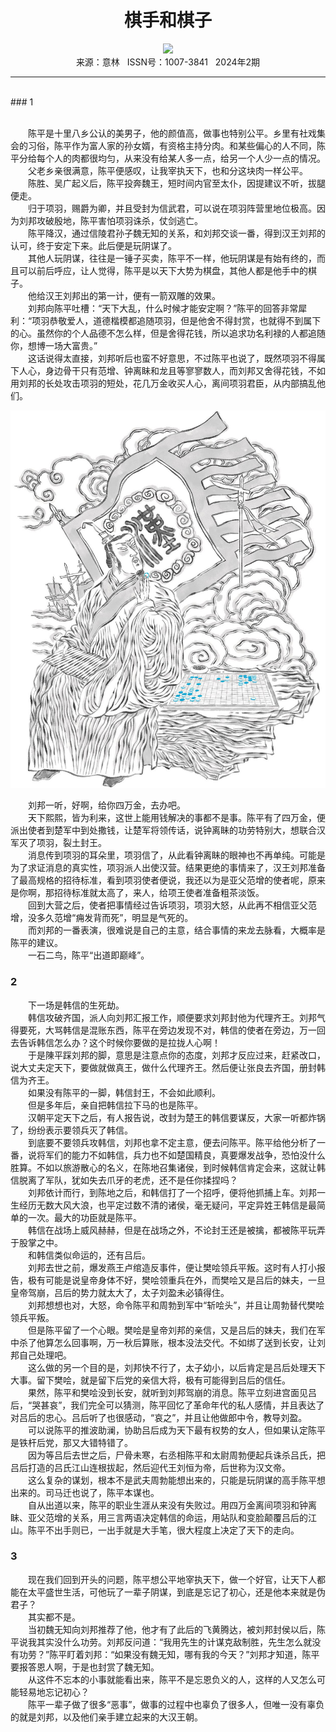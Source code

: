 # <center>棋手和棋子</center>

<div align=center><img src="https://raw.githubusercontent.com/leaguecn/magazines/main/img_authors/%d7%f7%d5%df%a3%ba%ce%c2%b2%ae%c1%ea.jpg"></div>

<center>来源：意林   ISSN号：1007-3841   2024年2期</center>

* * *

<br>### 1

  
<br>　　陈平是十里八乡公认的美男子，他的颜值高，做事也特别公平。乡里有社戏集会的习俗，陈平作为富人家的孙女婿，有资格主持分肉。和某些偏心的人不同，陈平分给每个人的肉都很均匀，从来没有给某人多一点，给另一个人少一点的情况。  
　　父老乡亲很满意，陈平便感叹，让我宰执天下，也和分这块肉一样公平。  
　　陈胜、吴广起义后，陈平投奔魏王，短时间内官至太仆，因提建议不听，拔腿便走。  
　　归于项羽，赐爵为卿，并且受封为信武君，可以说在项羽阵营里地位极高。因为刘邦攻破殷地，陈平害怕项羽诛杀，仗剑逃亡。  
　　陈平降汉，通过信陵君孙子魏无知的关系，和刘邦交谈一番，得到汉王刘邦的认可，终于安定下来。此后便是玩阴谋了。  
　　其他人玩阴谋，往往是一锤子买卖，陈平不一样，他玩阴谋是有始有终的，而且可以前后呼应，让人觉得，陈平是以天下大势为棋盘，其他人都是他手中的棋子。  
　　他给汉王刘邦出的第一计，便有一箭双雕的效果。  
　　刘邦向陈平吐槽：“天下大乱，什么时候才能安定啊？”陈平的回答非常犀利：“项羽恭敬爱人，道德楷模都追随项羽，但是他舍不得封赏，也就得不到属下的心。虽然你的个人品德不怎么样，但是舍得花钱，所以追求功名利禄的人都追随你，想博一场大富贵。”  
　　这话说得太直接，刘邦听后也蛮不好意思，不过陈平也说了，既然项羽不得属下人心，身边骨干只有范增、钟离眛和龙且等寥寥数人，而刘邦又舍得花钱，不如用刘邦的长处攻击项羽的短处，花几万金收买人心，离间项羽君臣，从内部搞乱他们。

![](https://raw.githubusercontent.com/leaguecn/magazines/main/img/yili20240237-1-l.jpg)

  
　　刘邦一听，好啊，给你四万金，去办吧。  
　　天下熙熙，皆为利来，这世上能用钱解决的事都不是事。陈平有了四万金，便派出使者到楚军中到处撒钱，让楚军将领传话，说钟离眛的功劳特别大，想联合汉军灭了项羽，裂土封王。  
　　消息传到项羽的耳朵里，项羽信了，从此看钟离眛的眼神也不再单纯。可能是为了求证消息的真实性，项羽派人出使汉营。结果更绝的事情来了，汉王刘邦准备了最高规格的招待标准，看到项羽使者便说，我还以为是亚父范增的使者呢，原来是你啊，那招待标准就太高了，来人，给项王使者准备粗茶淡饭。  
　　回到大营之后，使者把事情经过告诉项羽，项羽大怒，从此再不相信亚父范增，没多久范增“痈发背而死”，明显是气死的。  
　　而刘邦的一番表演，很难说是自己的主意，结合事情的来龙去脉看，大概率是陈平的建议。  
　　一石二鸟，陈平“出道即巅峰”。

### 2

  
　　下一场是韩信的生死劫。  
　　韩信攻破齐国，派人向刘邦汇报工作，顺便要求刘邦封他为代理齐王。刘邦气得要死，大骂韩信是混账东西，陈平在旁边发现不对，韩信的使者在旁边，万一回去告诉韩信怎么办？这个时候你要做的是拉拢人心啊！  
　　于是陳平踩刘邦的脚，意思是注意点你的态度，刘邦才反应过来，赶紧改口，说大丈夫定天下，要做就做真王，做什么代理齐王。然后便让张良去齐国，册封韩信为齐王。  
　　如果没有陈平的一脚，韩信封王，不会如此顺利。  
　　但是多年后，亲自把韩信拉下马的也是陈平。  
　　汉朝平定天下之后，有人报告说，改封为楚王的韩信要谋反，大家一听都炸锅了，纷纷表示要领兵灭了韩信。  
　　到底要不要领兵攻韩信，刘邦也拿不定主意，便去问陈平。陈平给他分析了一番，说将军们的能力不如韩信，兵力也不如楚国精良，真要爆发战争，恐怕没什么胜算。不如以旅游散心的名义，在陈地召集诸侯，到时候韩信肯定会来，这就让韩信脱离了军队，犹如失去爪牙的老虎，还不是任你揉捏吗？  
　　刘邦依计而行，到陈地之后，和韩信打了一个招呼，便将他抓捕上车。刘邦一生经历无数大风大浪，也平定过数不清的诸侯，毫无疑问，平定异姓王韩信是最简单的一次。最大的功臣就是陈平。  
　　韩信在战场上威风赫赫，但是在战场之外，不论封王还是被擒，都被陈平玩弄于股掌之中。  
　　和韩信类似命运的，还有吕后。  
　　刘邦去世之前，爆发燕王卢绾造反事件，便让樊哙领兵平叛。这时有人打小报告，极有可能是说皇帝身体不好，樊哙领重兵在外，而樊哙又是吕后的妹夫，一旦皇帝驾崩，吕后的势力就太大了，太子刘盈未必镇得住。  
　　刘邦想想也对，大怒，命令陈平和周勃到军中“斩哙头”，并且让周勃替代樊哙领兵平叛。  
　　但是陈平留了一个心眼。樊哙是皇帝刘邦的亲信，又是吕后的妹夫，我们在军中杀了他算怎么回事啊，万一秋后算账，根本没法交代。不如绑了送到长安，让刘邦自己处理吧。  
　　这么做的另一个目的是，刘邦快不行了，太子幼小，以后肯定是吕后处理天下大事。留下樊哙，就是留下后党的亲信大将，极有可能得到吕后的信任。  
　　果然，陈平和樊哙没到长安，就听到刘邦驾崩的消息。陈平立刻进宫面见吕后，“哭甚哀”，我们完全可以猜测，陈平回忆了革命年代的私人感情，并且表达了对吕后的忠心。吕后听了也很感动，“哀之”，并且让他做郎中令，教导刘盈。  
　　可以说陈平的推波助澜，协助吕后成为天下最有权势的女人，但如果认定陈平是铁杆后党，那又大错特错了。  
　　因为等吕后去世之后，尸骨未寒，右丞相陈平和太尉周勃便起兵诛杀吕氏，把吕后打造的吕氏江山连根拔起，然后迎代王刘恒为帝，后世称为汉文帝。  
　　这么复杂的谋划，根本不是武夫周勃能想出来的，只能是玩阴谋的高手陈平想出来的。司马迁也说了，陈平本谋也。  
　　自从出道以来，陈平的职业生涯从来没有失败过。用四万金离间项羽和钟离眛、亚父范增的关系，用三言两语决定韩信的命运，用站队和变脸颠覆吕后的江山。陈平不出手则已，一出手就是大手笔，很大程度上决定了天下的走向。

### 3

  
　　现在我们回到开头的问题，陈平想公平地宰执天下，做一个好官，让天下人都能在太平盛世生活，可他玩了一辈子阴谋，到底是忘记了初心，还是他本来就是伪君子？  
　　其实都不是。  
　　当初魏无知向刘邦推荐了他，他才有了此后的飞黄腾达，被刘邦封侯以后，陈平说我其实没什么功劳。刘邦反问道：“我用先生的计谋克敌制胜，先生怎么就没有功劳？”陈平盯着刘邦：“如果没有魏无知，哪有我的今天？”刘邦才知道，陈平要报答恩人啊，于是也封赏了魏无知。  
　　从这件不忘本的小事就能看出来，陈平不是忘恩负义的人，这样的人又怎么可能轻易地忘记初心？  
　　陈平一辈子做了很多“恶事”，做事的过程中也辜负了很多人，但唯一没有辜负的就是刘邦，以及他们亲手建立起来的大汉王朝。
